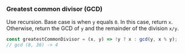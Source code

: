 ### Greatest common divisor (GCD)

Use recursion.
Base case is when `y` equals `0`. In this case, return `x`.
Otherwise, return the GCD of `y` and the remainder of the division `x/y`.

```js
const greatestCommonDivisor = (x, y) => !y ? x : gcd(y, x % y);
// gcd (8, 36) -> 4
```
